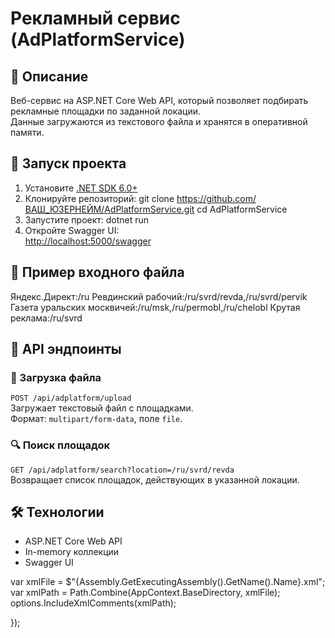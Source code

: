 ﻿# Рекламный сервис (AdPlatformService)

## 📌 Описание

Веб-сервис на ASP.NET Core Web API, который позволяет подбирать рекламные площадки по заданной локации.  
Данные загружаются из текстового файла и хранятся в оперативной памяти.

## 🚀 Запуск проекта

1. Установите [.NET SDK 6.0+](https://dotnet.microsoft.com/download)
2. Клонируйте репозиторий: git clone https://github.com/ВАШ_ЮЗЕРНЕЙМ/AdPlatformService.git cd AdPlatformService
3. Запустите проект: dotnet run
4. Откройте Swagger UI:  
[http://localhost:5000/swagger](http://localhost:5000/swagger)

## 📂 Пример входного файла

Яндекс.Директ:/ru 
Ревдинский рабочий:/ru/svrd/revda,/ru/svrd/pervik 
Газета уральских москвичей:/ru/msk,/ru/permobl,/ru/chelobl 
Крутая реклама:/ru/svrd

## 📡 API эндпоинты

### 🔄 Загрузка файла

`POST /api/adplatform/upload`  
Загружает текстовый файл с площадками.  
Формат: `multipart/form-data`, поле `file`.

### 🔍 Поиск площадок

`GET /api/adplatform/search?location=/ru/svrd/revda`  
Возвращает список площадок, действующих в указанной локации.

## 🛠️ Технологии

- ASP.NET Core Web API
- In-memory коллекции
- Swagger UI


 var xmlFile = $"{Assembly.GetExecutingAssembly().GetName().Name}.xml";
 var xmlPath = Path.Combine(AppContext.BaseDirectory, xmlFile);
 options.IncludeXmlComments(xmlPath);

});
